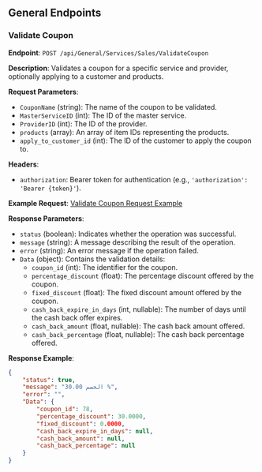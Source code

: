## General Endpoints

### Validate Coupon

**Endpoint**: `POST /api/General/Services/Sales/ValidateCoupon`

**Description**: Validates a coupon for a specific service and provider, optionally applying to a customer and products.

**Request Parameters**:
- `CouponName` (string): The name of the coupon to be validated.
- `MasterServiceID` (int): The ID of the master service.
- `ProviderID` (int): The ID of the provider.
- `products` (array): An array of item IDs representing the products.
- `apply_to_customer_id` (int): The ID of the customer to apply the coupon to.

**Headers**:
- `authorization`: Bearer token for authentication (e.g., `'authorization': 'Bearer {token}'`).

**Example Request**:
[Validate Coupon Request Example](https://satc.live/api/General/Services/Sales/ValidateCoupon?CouponName=testab&MasterServiceID=10022&ProviderID=10031&products=[]&apply_to_customer_id=10374)

**Response Parameters**:
- `status` (boolean): Indicates whether the operation was successful.
- `message` (string): A message describing the result of the operation.
- `error` (string): An error message if the operation failed.
- `Data` (object): Contains the validation details:
  - `coupon_id` (int): The identifier for the coupon.
  - `percentage_discount` (float): The percentage discount offered by the coupon.
  - `fixed_discount` (float): The fixed discount amount offered by the coupon.
  - `cash_back_expire_in_days` (int, nullable): The number of days until the cash back offer expires.
  - `cash_back_amount` (float, nullable): The cash back amount offered.
  - `cash_back_percentage` (float, nullable): The cash back percentage offered.

**Response Example**:
```json
{
    "status": true,
    "message": "الخصم 30.00 %",
    "error": "",
    "Data": {
        "coupon_id": 78,
        "percentage_discount": 30.0000,
        "fixed_discount": 0.0000,
        "cash_back_expire_in_days": null,
        "cash_back_amount": null,
        "cash_back_percentage": null
    }
}
```